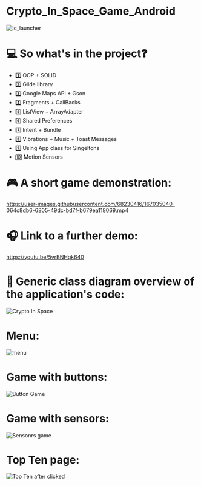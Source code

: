 # Crypto_In_Space_Game_Android

![ic_launcher](https://user-images.githubusercontent.com/68230416/167035243-5734f5f4-9c6d-4dfb-8ac6-f150afa4cc45.png)

# :computer: So what's in the project:question:

- 1️⃣ OOP + SOLID
- 2️⃣ Glide library
- 3️⃣ Google Maps API + Gson
- 4️⃣ Fragments + CallBacks
- 5️⃣ ListView + ArrayAdapter
- 6️⃣ Shared Preferences
- 7️⃣ Intent + Bundle
- 8️⃣ Vibrations + Music + Toast Messages
- 9️⃣ Using App class for Singeltons
- 🔟 Motion Sensors

# :video_game: A short game demonstration: 

https://user-images.githubusercontent.com/68230416/167035040-064c8db6-6805-49dc-bd7f-b679ea118069.mp4

# :headphones: Link to a further demo:

https://youtu.be/5vrBNHqk640

# :book: Generic class diagram overview of the application's code:

![Crypto In Space](https://user-images.githubusercontent.com/68230416/172632017-4561548b-d017-42ad-97d8-7fc9332d3c08.jpg)

# Menu:

![menu](https://user-images.githubusercontent.com/68230416/167035899-722ea16e-8306-4921-a776-cdb0e87fdeda.png)

# Game with buttons:

![Button Game](https://user-images.githubusercontent.com/68230416/167035937-f0ecb158-e32e-4dbe-8cbd-72075fe77908.png)

# Game with sensors:

![Sensonrs game](https://user-images.githubusercontent.com/68230416/167035958-723df551-802f-4ae5-a24d-2a7859aa4a89.png)

# Top Ten page:

![Top Ten after clicked](https://user-images.githubusercontent.com/68230416/167036493-4702670c-90b5-4859-bf1b-85d517aeaba4.png)
